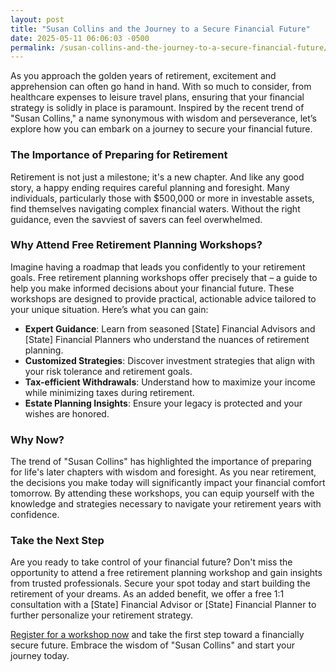 ```yaml
---
layout: post
title: "Susan Collins and the Journey to a Secure Financial Future"
date: 2025-05-11 06:06:03 -0500
permalink: /susan-collins-and-the-journey-to-a-secure-financial-future/
---
```



As you approach the golden years of retirement, excitement and apprehension can often go hand in hand. With so much to consider, from healthcare expenses to leisure travel plans, ensuring that your financial strategy is solidly in place is paramount. Inspired by the recent trend of "Susan Collins," a name synonymous with wisdom and perseverance, let’s explore how you can embark on a journey to secure your financial future.

### The Importance of Preparing for Retirement

Retirement is not just a milestone; it's a new chapter. And like any good story, a happy ending requires careful planning and foresight. Many individuals, particularly those with $500,000 or more in investable assets, find themselves navigating complex financial waters. Without the right guidance, even the savviest of savers can feel overwhelmed.

### Why Attend Free Retirement Planning Workshops?

Imagine having a roadmap that leads you confidently to your retirement goals. Free retirement planning workshops offer precisely that – a guide to help you make informed decisions about your financial future. These workshops are designed to provide practical, actionable advice tailored to your unique situation. Here’s what you can gain:

- **Expert Guidance**: Learn from seasoned [State] Financial Advisors and [State] Financial Planners who understand the nuances of retirement planning.
- **Customized Strategies**: Discover investment strategies that align with your risk tolerance and retirement goals.
- **Tax-efficient Withdrawals**: Understand how to maximize your income while minimizing taxes during retirement.
- **Estate Planning Insights**: Ensure your legacy is protected and your wishes are honored.

### Why Now?

The trend of "Susan Collins" has highlighted the importance of preparing for life's later chapters with wisdom and foresight. As you near retirement, the decisions you make today will significantly impact your financial comfort tomorrow. By attending these workshops, you can equip yourself with the knowledge and strategies necessary to navigate your retirement years with confidence.

### Take the Next Step

Are you ready to take control of your financial future? Don't miss the opportunity to attend a free retirement planning workshop and gain insights from trusted professionals. Secure your spot today and start building the retirement of your dreams. As an added benefit, we offer a free 1:1 consultation with a [State] Financial Advisor or [State] Financial Planner to further personalize your retirement strategy.

[Register for a workshop now](https://workshopsforretirement.com) and take the first step toward a financially secure future. Embrace the wisdom of "Susan Collins" and start your journey today.